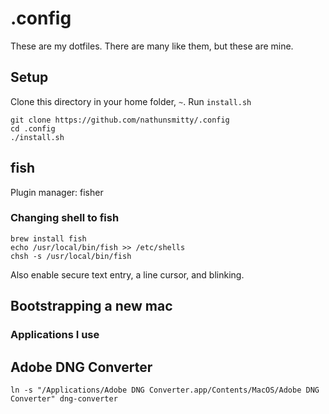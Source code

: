 # .config

These are my dotfiles. There are many like them, but these are mine.

## Setup

Clone this directory in your home folder, `~`. Run `install.sh`

```
git clone https://github.com/nathunsmitty/.config
cd .config
./install.sh
```

## fish

Plugin manager: fisher

### Changing shell to fish

```
brew install fish
echo /usr/local/bin/fish >> /etc/shells
chsh -s /usr/local/bin/fish
```

Also enable secure text entry, a line cursor, and blinking.

## Bootstrapping a new mac

### Applications I use

## Adobe DNG Converter

```
ln -s "/Applications/Adobe DNG Converter.app/Contents/MacOS/Adobe DNG Converter" dng-converter
```

